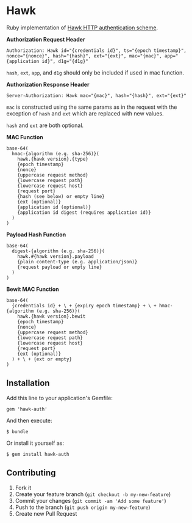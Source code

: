 # Hawk

Ruby implementation of [Hawk HTTP authentication scheme](https://github.com/hueniverse/hawk).

**Authorization Request Header**

```
Authorization: Hawk id="{credentials id}", ts="{epoch timestamp}", nonce="{nonce}", hash="{hash}", ext="{ext}", mac="{mac}", app="{application id}", d1g="{d1g}"
```

`hash`, `ext`, `app`, and `d1g` should only be included if used in mac function.

**Authorization Response Header**

```
Server-Authorization: Hawk mac="{mac}", hash="{hash}", ext="{ext}"
```

`mac` is constructed using the same params as in the request with the exception of `hash` and `ext` which are replaced with new values.

`hash` and `ext` are both optional.

**MAC Function**

```
base-64(
  hmac-{algorithm (e.g. sha-256)}(
    hawk.{hawk version}.{type}
    {epoch timestamp}
    {nonce}
    {uppercase request method}
    {lowercase request path}
    {lowercase request host}
    {request port}
    {hash (see below) or empty line}
    {ext (optional)}
    {application id (optional)}
    {application id digest (requires application id)}
  )
)
```

**Payload Hash Function**

```
base-64(
  digest-{algorithm (e.g. sha-256)}(
    hawk.#{hawk version}.payload
    {plain content-type (e.g. application/json)}
    {request payload or empty line}
  )
)
```

**Bewit MAC Function**

```
base-64(
  {credentials id} + \ + {expiry epoch timestamp} + \ + hmac-{algorithm (e.g. sha-256)}(
    hawk.{hawk version}.bewit
    {epoch timestamp}
    {nonce}
    {uppercase request method}
    {lowercase request path}
    {lowercase request host}
    {request port}
    {ext (optional)}
  ) + \ + {ext or empty}
)
```

## Installation

Add this line to your application's Gemfile:

    gem 'hawk-auth'

And then execute:

    $ bundle

Or install it yourself as:

    $ gem install hawk-auth

## Contributing

1. Fork it
2. Create your feature branch (`git checkout -b my-new-feature`)
3. Commit your changes (`git commit -am 'Add some feature'`)
4. Push to the branch (`git push origin my-new-feature`)
5. Create new Pull Request
